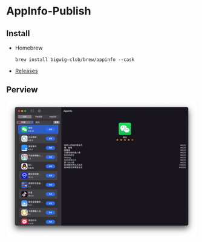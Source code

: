 # AppInfo-Publish
## Install

- Homebrew

  ```
  brew install bigwig-club/brew/appinfo --cask
  ```
  
- [Releases](https://github.com/uclort/AppInfo-Publish/releases)



## Perview

![Preview](./Preview/perview.jpg)

